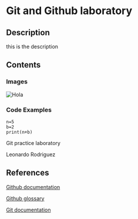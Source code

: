 # Git and Github laboratory
## Description
this is the description
## Contents
### Images
![Hola](https://yt3.googleusercontent.com/ytc/AIdro_kGid9jQn1fZ1xSqxBV5Uksj_ELQN6RFPJ4awlsLL2X1t0=s900-c-k-c0x00ffffff-no-rj)
### Code Examples

```
n=5
b=2
print(n+b)
```
Git practice laboratory

Leonardo Rodriguez
## References
[Github documentation](https://docs.github.com/en)

[Github glossary](https://docs.github.com/en/get-started/learning-about-github/github-glossary)

[Git documentation](https://git-scm.com/doc)
